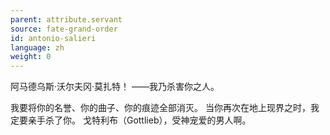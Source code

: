 ```yaml
---
parent: attribute.servant
source: fate-grand-order
id: antonio-salieri
language: zh
weight: 0
---
```


阿马德乌斯·沃尔夫冈·莫扎特！
——我乃杀害你之人。

我要将你的名誉、你的曲子、你的痕迹全部消灭。
当你再次在地上现界之时，我定要亲手杀了你。
戈特利布（Gottlieb），受神宠爱的男人啊。
